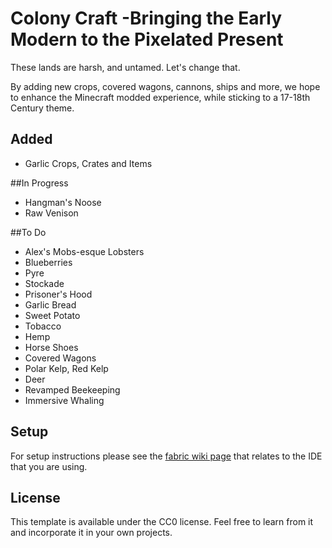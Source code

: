 # Colony Craft -Bringing the Early Modern to the Pixelated Present
These lands are harsh, and untamed. Let's change that.

By adding new crops, covered wagons, cannons, ships and more, we hope to enhance the Minecraft modded experience, while sticking to a 17-18th Century theme.

## Added
* Garlic Crops, Crates and Items

##In Progress
* Hangman's Noose
* Raw Venison

##To Do
* Alex's Mobs-esque Lobsters
* Blueberries
* Pyre
* Stockade
* Prisoner's Hood
* Garlic Bread
* Sweet Potato
* Tobacco
* Hemp
* Horse Shoes
* Covered Wagons
* Polar Kelp, Red Kelp
* Deer
* Revamped Beekeeping
* Immersive Whaling


## Setup

For setup instructions please see the [fabric wiki page](https://fabricmc.net/wiki/tutorial:setup) that relates to the IDE that you are using.

## License

This template is available under the CC0 license. Feel free to learn from it and incorporate it in your own projects.
